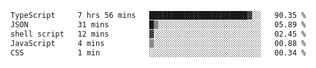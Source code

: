 <!--START_SECTION:waka-->

```txt
TypeScript     7 hrs 56 mins   ██████████████████████▓░░   90.35 %
JSON           31 mins         █▒░░░░░░░░░░░░░░░░░░░░░░░   05.89 %
shell script   12 mins         ▓░░░░░░░░░░░░░░░░░░░░░░░░   02.45 %
JavaScript     4 mins          ▒░░░░░░░░░░░░░░░░░░░░░░░░   00.88 %
CSS            1 min           ░░░░░░░░░░░░░░░░░░░░░░░░░   00.34 %
```

<!--END_SECTION:waka-->
